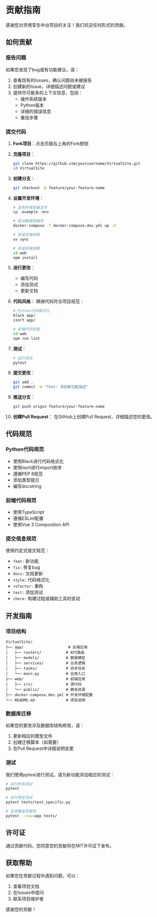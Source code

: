 # 贡献指南

感谢您对灵境孪生中台项目的关注！我们欢迎任何形式的贡献。

## 如何贡献

### 报告问题

如果您发现了bug或有功能建议，请：

1. 查看现有的Issues，确认问题尚未被报告
2. 创建新的Issue，详细描述问题或建议
3. 提供尽可能多的上下文信息，包括：
   - 操作系统版本
   - Python版本
   - 详细的错误信息
   - 重现步骤

### 提交代码

1. **Fork项目**：点击页面右上角的Fork按钮

2. **克隆项目**：
   ```bash
   git clone https://github.com/yourusername/VirtualSite.git
   cd VirtualSite
   ```

3. **创建分支**：
   ```bash
   git checkout -b feature/your-feature-name
   ```

4. **设置开发环境**：
   ```bash
   # 复制环境变量文件
   cp .example .env
   
   # 启动数据库服务
   docker-compose -f docker-compose.dev.yml up -d
   
   # 安装后端依赖
   uv sync
   
   # 安装前端依赖
   cd web
   npm install
   ```

5. **进行更改**：
   - 编写代码
   - 添加测试
   - 更新文档

6. **代码风格**：
   确保代码符合项目规范：
   ```bash
   # Python代码格式化
   black app/
   isort app/
   
   # 前端代码检查
   cd web
   npm run lint
   ```

7. **测试**：
   ```bash
   # 运行测试
   pytest
   ```

8. **提交更改**：
   ```bash
   git add .
   git commit -m "feat: 添加新功能描述"
   ```

9. **推送分支**：
   ```bash
   git push origin feature/your-feature-name
   ```

10. **创建Pull Request**：
    在GitHub上创建Pull Request，详细描述您的更改。

## 代码规范

### Python代码规范

- 使用Black进行代码格式化
- 使用isort进行import排序
- 遵循PEP 8规范
- 添加类型提示
- 编写docstring

### 前端代码规范

- 使用TypeScript
- 遵循ESLint配置
- 使用Vue 3 Composition API

### 提交信息规范

使用约定式提交规范：

- `feat:` 新功能
- `fix:` 修复bug
- `docs:` 文档更新
- `style:` 代码格式化
- `refactor:` 重构
- `test:` 添加测试
- `chore:` 构建过程或辅助工具的变动

## 开发指南

### 项目结构

```
VirtualSite/
├── app/                    # 后端应用
│   ├── routers/           # API路由
│   ├── models/            # 数据模型
│   ├── services/          # 业务逻辑
│   ├── tasks/             # 异步任务
│   └── main.py            # 应用入口
├── web/                   # 前端应用
│   ├── src/               # 源代码
│   └── public/            # 静态资源
├── docker-compose.dev.yml # 开发环境配置
└── README.md              # 项目说明
```

### 数据库迁移

如果您的更改涉及数据库结构修改，请：

1. 更新相应的模型文件
2. 创建迁移脚本（如需要）
3. 在Pull Request中详细说明变更

### 测试

我们使用pytest进行测试。请为新功能添加相应的测试：

```bash
# 运行所有测试
pytest

# 运行特定测试
pytest tests/test_specific.py

# 生成覆盖率报告
pytest --cov=app tests/
```

## 许可证

通过贡献代码，您同意您的贡献将在MIT许可证下发布。

## 获取帮助

如果您在贡献过程中遇到问题，可以：

1. 查看项目文档
2. 在Issues中提问
3. 联系项目维护者

感谢您的贡献！ 